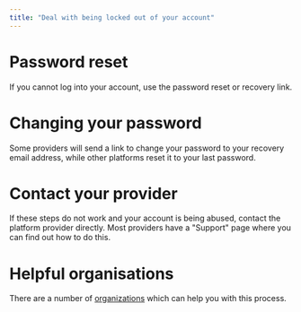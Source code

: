 ```yaml
---
title: "Deal with being locked out of your account"
---
```

# Password reset
If you cannot log into your account, use the password reset or recovery link.
<br>
# Changing your password
Some providers will send a link to change your password to your recovery email address, while other platforms reset it to your last password.
<br>
# Contact your provider
If these steps do not work and your account is being abused, contact the platform provider directly. Most providers have a "Support" page where you can find out how to do this.
<br>
# Helpful organisations
There are a number of [organizations](topics/practice-1-emergencies/1-seeking-help/3-5-learn.md) which can help you with this process.
